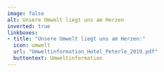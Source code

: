 ```yaml
---
image: false
alt: Unsere Umwelt liegt uns am Herzen
inverted: true
linkboxes:
- title: "Unsere Umwelt liegt uns am Herzen:"
  icon: umwelt
  url: "Umweltinformation_Hotel_Peterle_2019.pdf"
  buttontext: Umweltinformation
---
```

